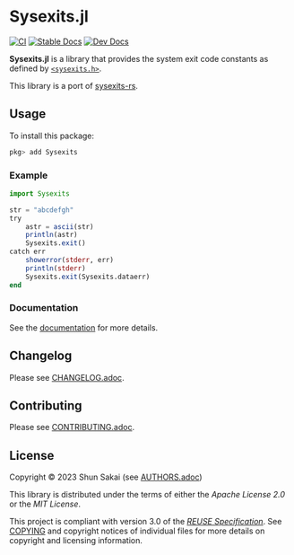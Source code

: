 <!--
SPDX-FileCopyrightText: 2023 Shun Sakai

SPDX-License-Identifier: Apache-2.0 OR MIT
-->

# Sysexits.jl

[![CI][ci-badge]][ci-url]
[![Stable Docs][stable-docs-badge]][stable-docs-url]
[![Dev Docs][dev-docs-badge]][dev-docs-url]

**Sysexits.jl** is a library that provides the system exit code constants as
defined by [`<sysexits.h>`].

This library is a port of [sysexits-rs].

## Usage

To install this package:

```julia
pkg> add Sysexits
```

### Example

```julia
import Sysexits

str = "abcdefgh"
try
    astr = ascii(str)
    println(astr)
    Sysexits.exit()
catch err
    showerror(stderr, err)
    println(stderr)
    Sysexits.exit(Sysexits.dataerr)
end
```

### Documentation

See the [documentation][stable-docs-url] for more details.

## Changelog

Please see [CHANGELOG.adoc].

## Contributing

Please see [CONTRIBUTING.adoc].

## License

Copyright &copy; 2023 Shun Sakai (see [AUTHORS.adoc])

This library is distributed under the terms of either the _Apache License 2.0_
or the _MIT License_.

This project is compliant with version 3.0 of the [_REUSE Specification_]. See
[COPYING] and copyright notices of individual files for more details on
copyright and licensing information.

[ci-badge]: https://img.shields.io/github/actions/workflow/status/sorairolake/Sysexits.jl/CI.yaml?branch=develop&label=CI&logo=github&style=for-the-badge
[ci-url]: https://github.com/sorairolake/Sysexits.jl/actions?query=branch%3Adevelop+workflow%3ACI++
[stable-docs-badge]: https://img.shields.io/badge/docs-stable-blue?style=for-the-badge
[stable-docs-url]: https://sorairolake.github.io/Sysexits.jl/stable/
[dev-docs-badge]: https://img.shields.io/badge/docs-dev-blue?style=for-the-badge
[dev-docs-url]: https://sorairolake.github.io/Sysexits.jl/dev/
[`<sysexits.h>`]: https://man.openbsd.org/sysexits
[sysexits-rs]: https://crates.io/crates/sysexits
[CHANGELOG.adoc]: CHANGELOG.adoc
[CONTRIBUTING.adoc]: CONTRIBUTING.adoc
[AUTHORS.adoc]: AUTHORS.adoc
[_REUSE Specification_]: https://reuse.software/spec/
[COPYING]: COPYING
